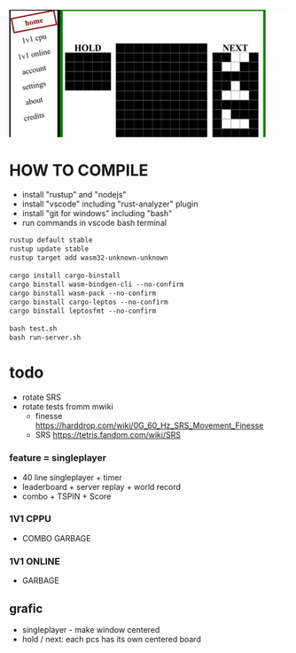 ![](./docs/Screenshot.png)


# HOW TO COMPILE

- install "rustup" and "nodejs"
- install "vscode" including "rust-analyzer" plugin
- install "git for windows" including "bash"
- run commands in vscode bash terminal



```
rustup default stable
rustup update stable
rustup target add wasm32-unknown-unknown

cargo install cargo-binstall
cargo binstall wasm-bindgen-cli --no-confirm
cargo binstall wasm-pack --no-confirm
cargo binstall cargo-leptos --no-confirm
cargo binstall leptosfmt --no-confirm

bash test.sh
bash run-server.sh
```


# todo
- rotate SRS
- rotate tests fromm mwiki
  - finesse https://harddrop.com/wiki/0G_60_Hz_SRS_Movement_Finesse
  - SRS https://tetris.fandom.com/wiki/SRS

### feature = singleplayer

- 40 line singleplayer + timer
- leaderboard + server replay + world record
- combo + TSPIN + Score

### 1V1 CPPU

- COMBO GARBAGE

### 1V1 ONLINE

- GARBAGE


## grafic

- singleplayer - make window centered
- hold / next: each pcs has its own centered board